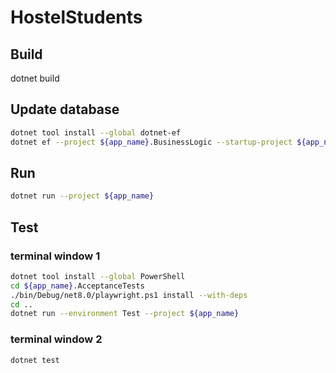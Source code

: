 # HostelStudents

## Build

dotnet build

## Update database

```bash
dotnet tool install --global dotnet-ef
dotnet ef --project ${app_name}.BusinessLogic --startup-project ${app_name} database update
```

## Run

```bash
dotnet run --project ${app_name}
```

## Test

### terminal window 1

```bash
dotnet tool install --global PowerShell
cd ${app_name}.AcceptanceTests
./bin/Debug/net8.0/playwright.ps1 install --with-deps
cd ..
dotnet run --environment Test --project ${app_name}
```

### terminal window 2

```bash
dotnet test
```
